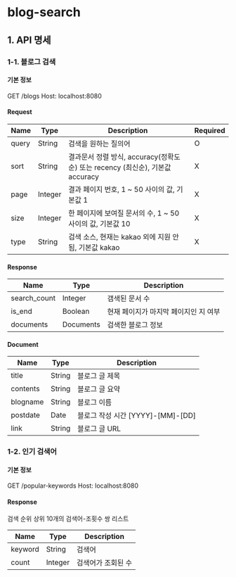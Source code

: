 # blog-search

## 1. API 명세
 
### 1-1. 블로그 검색

#### 기본 정보

GET /blogs
Host: localhost:8080

#### Request

|Name|Type|Description|Required|
|-----|-----|--------------------|-----|
|query|String|검색을 원하는 질의어    |O|
|sort|String|결과문서 정렬 방식, accuracy(정확도순) 또는 recency (최신순), 기본값 accuracy|X|
|page|Integer|결과 페이지 번호, 1 ~ 50 사이의 값, 기본값 1|X|
|size|Integer|한 페이지에 보여질 문서의 수, 1 ~ 50 사이의 값, 기본값 10|X|
|type|String|검색 소스, 현재는 kakao 외에 지원 안 됨, 기본값 kakao|X|

#### Response

|Name|Type|Description|
|-----|-----|--------------------|
|search_count|Integer|갬색된 문서 수    |
|is_end|Boolean|현재 페이지가 마지막 페이지인 지 여부|
|documents|Documents|검색한 블로그 정보|

#### Document
|Name|Type|Description|
|-----|-----|--------------------|
|title|String|블로그 글 제목    |
|contents|String|블로그 글 요약|
|blogname|String|블로그 이름|
|postdate|Date|블로그 작성 시간 [YYYY]-[MM]-[DD]|
|link|String|블로그 글 URL|


### 1-2. 인기 검색어

#### 기본 정보

GET /popular-keywords
Host: localhost:8080

#### Response

검색 순위 상위 10개의 검색어-조횟수 쌍 리스트 

|Name|Type|Description|
|-----|-----|--------------------|
|keyword|String|검색어|
|count|Integer|검색어가 조회된 수|
